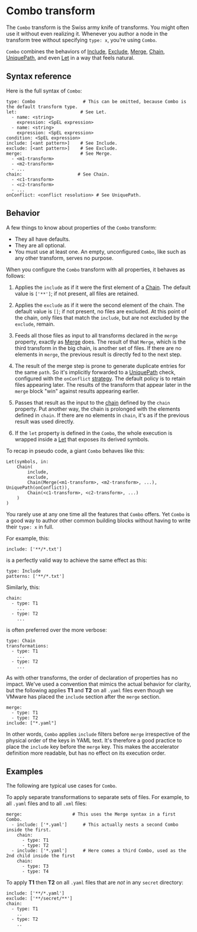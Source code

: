 # Combo transform

The `Combo` transform is the Swiss army knife of transforms.
You might often use it without even realizing it.
Whenever you author a node in the transform tree without specifying `type: x`,
you're using `Combo`.

`Combo` combines the behaviors of [Include](include.hbs.md), [Exclude](exclude.hbs.md),
[Merge](merge.hbs.md), [Chain](chain.hbs.md), [UniquePath](unique-path.hbs.md), and even [Let](let.hbs.md)
in a way that feels natural.

## <a id="syntax-referance"></a>Syntax reference

Here is the full syntax of `Combo`:

```
type: Combo                  # This can be omitted, because Combo is the default transform type.
let:                        # See Let.
  - name: <string>
    expression: <SpEL expression>
  - name: <string>
    expression: <SpEL expression>
condition: <SpEL expression>
include: [<ant pattern>]    # See Include.
exclude: [<ant pattern>]    # See Exclude.
merge:                      # See Merge.
  - <m1-transform>
  - <m2-transform>
  - ...
chain:                     # See Chain.
  - <c1-transform>
  - <c2-transform>
  - ...
onConflict: <conflict resolution> # See UniquePath.
```

## <a id="behavior"></a>Behavior

A few things to know about properties of the `Combo` transform:

- They all have defaults.
- They are all optional.
- You must use at least one. An empty, unconfigured `Combo`, like such as any other transform, serves no purpose.

When you configure the `Combo` transform with all properties, it behaves as follows:

1. Applies the `include` as if it were the first element of a [Chain](chain.hbs.md).
   The default value is `['**']`; if not present, all files are retained.

2. Applies the `exclude` as if it were the second element of the chain. The default
   value is `[]`; if not present, no files are excluded.  At this point of the chain,
   only files that match the `include`, but are not excluded by the `exclude`, remain.

3. Feeds all those files as input to all transforms declared in the `merge` property,
   exactly as [Merge](merge.hbs.md) does. The result of that `Merge`, which is the third transform in the big chain,
   is another set of files. If there are no elements in `merge`, the previous result is directly fed to the next step.

4. The result of the merge step is prone to generate duplicate entries for the same `path`.
   So it's implicitly forwarded to a [UniquePath](unique-path.hbs.md) check, configured
   with the `onConflict` [strategy](conflict-resolution.hbs.md). The default policy is to retain
   files appearing later. The results of the transform that appear later in the `merge`
   block "win" against results appearing earlier.

5. Passes that result as the input to the [chain](chain.hbs.md) defined by the `chain` property.
   Put another way, the chain is prolonged with the elements defined in `chain`.
   If there are no elements in `chain`, it's as if the previous result was used directly.

6. If the `let` property is defined in the `Combo`, the whole execution
   is wrapped inside a [Let](let.hbs.md) that exposes its derived symbols.

To recap in pseudo code, a giant `Combo` behaves like this:

```
Let(symbols, in:
    Chain(
        include,
        exclude,
        Chain(Merge(<m1-transform>, <m2-transform>, ...), UniquePath(onConflict)),
        Chain(<c1-transform>, <c2-transform>, ...)
    )
)
```

You rarely use at any one time all the features that `Combo` offers.
Yet `Combo` is a good way to author other common building blocks
without having to write their `type: x` in full.

For example, this:

```
include: ['**/*.txt']
```

is a perfectly valid way to achieve the same effect as this:

```
type: Include
patterns: ['**/*.txt']
```

Similarly, this:

```
chain:
  - type: T1
    ...
  - type: T2
    ...
```

is often preferred over the more verbose:

```
type: Chain
transformations:
  - type: T1
    ...
  - type: T2
    ...
```

As with other transforms, the order of declaration of properties has no impact. We've used a
convention that mimics the actual behavior for clarity, but the following applies **T1** and **T2** on all `.yaml`
files even though we VMware has placed the `include` section after the `merge` section.

```
merge:
  - type: T1
  - type: T2
include: ["*.yaml"]
```

In other words, `Combo` applies `include` filters before `merge` irrespective of the physical order of the keys in
YAML text. It's therefore a good practice to place the `include` key before the `merge` key.
This makes the accelerator definition more readable, but has no effect on its execution order.

## <a id="examples"></a>Examples

The following are typical use cases for `Combo`.

To apply separate transformations to separate sets of files. For example, to all `.yaml` files
and to all `.xml` files:

```
merge:                   # This uses the Merge syntax in a first Combo.
  - include: ['*.yaml']      # This actually nests a second Combo inside the first.
    chain:
      - type: T1
      - type: T2
  - include: ['*.yaml']      # Here comes a third Combo, used as the 2nd child inside the first
    chain:
      - type: T3
      - type: T4
```

To apply **T1** then **T2** on all `.yaml` files that are _not_ in any `secret` directory:

```
include: ['**/*.yaml']
exclude: ['**/secret/**']
chain:
  - type: T1
    ..
  - type: T2
    ..
```
